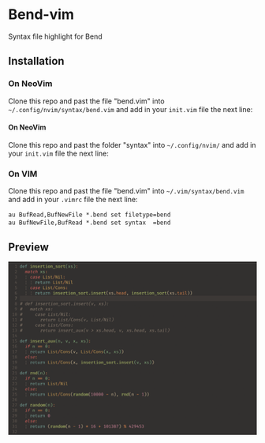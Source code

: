 # Bend-vim
Syntax file highlight for Bend

## Installation

### On NeoVim
Clone this repo and past the file "bend.vim" into `~/.config/nvim/syntax/bend.vim` and add in your `init.vim` file the next line:

#### On NeoVim
Clone this repo and past the folder "syntax" into `~/.config/nvim/` and add in your `init.vim` file the next line:

### On VIM
Clone this repo and past the file "bend.vim" into `~/.vim/syntax/bend.vim` and add in your `.vimrc` file the next line:

```vim
au BufRead,BufNewFile *.bend set filetype=bend
au BufNewFile,BufRead *.bend set syntax  =bend
```

## Preview
![print](./Print.png)

